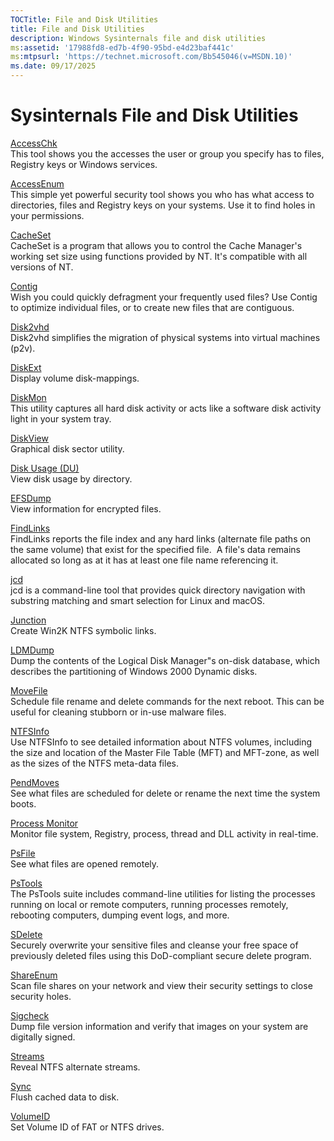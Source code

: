 ```yaml
---
TOCTitle: File and Disk Utilities
title: File and Disk Utilities
description: Windows Sysinternals file and disk utilities
ms:assetid: '17988fd8-ed7b-4f90-95bd-e4d23baf441c'
ms:mtpsurl: 'https://technet.microsoft.com/Bb545046(v=MSDN.10)'
ms.date: 09/17/2025
---
```

# Sysinternals File and Disk Utilities

[AccessChk](accesschk.md)  
This tool shows you the accesses the user or group you specify has
to files, Registry keys or Windows services.

[AccessEnum](accessenum.md)  
This simple yet powerful security tool shows you who has what access
to directories, files and Registry keys on your systems. Use it to
find holes in your permissions.

[CacheSet](cacheset.md)  
CacheSet is a program that allows you to control the Cache Manager's
working set size using functions provided by NT. It's compatible
with all versions of NT.

[Contig](contig.md)  
Wish you could quickly defragment your frequently used files? Use
Contig to optimize individual files, or to create new files that are
contiguous.

[Disk2vhd](disk2vhd.md)  
Disk2vhd simplifies the migration of physical systems into virtual
machines (p2v).

[DiskExt](diskext.md)  
Display volume disk-mappings.

[DiskMon](diskmon.md)  
This utility captures all hard disk activity or acts like a software
disk activity light in your system tray.

[DiskView](diskview.md)  
Graphical disk sector utility.

[Disk Usage (DU)](du.md)  
View disk usage by directory.

[EFSDump](efsdump.md)  
View information for encrypted files.

[FindLinks](findlinks.md)  
FindLinks reports the file index and any hard links (alternate file
paths on the same volume) that exist for the specified file.  A
file's data remains allocated so long as at it has at least one file
name referencing it.

[jcd](jcd.md)  
jcd is a command-line tool that provides quick directory navigation with
substring matching and smart selection for Linux and macOS.

[Junction](junction.md)  
Create Win2K NTFS symbolic links.

[LDMDump](ldmdump.md)  
Dump the contents of the Logical Disk Manager"s on-disk database,
which describes the partitioning of Windows 2000 Dynamic disks.

[MoveFile](pendmoves.md)  
Schedule file rename and delete commands for the next reboot. This
can be useful for cleaning stubborn or in-use malware files.

[NTFSInfo](ntfsinfo.md)  
Use NTFSInfo to see detailed information about NTFS volumes,
including the size and location of the Master File Table (MFT) and
MFT-zone, as well as the sizes of the NTFS meta-data files.

[PendMoves](pendmoves.md)  
See what files are scheduled for delete or rename the next time the
system boots.

[Process Monitor](procmon.md)  
Monitor file system, Registry, process, thread and DLL activity in
real-time.

[PsFile](psfile.md)  
See what files are opened remotely.

[PsTools](pstools.md)  
The PsTools suite includes command-line utilities for listing the
processes running on local or remote computers, running processes
remotely, rebooting computers, dumping event logs, and more.

[SDelete](sdelete.md)  
Securely overwrite your sensitive files and cleanse your free space
of previously deleted files using this DoD-compliant secure delete
program.

[ShareEnum](shareenum.md)  
Scan file shares on your network and view their security settings to
close security holes.

[Sigcheck](sigcheck.md)  
Dump file version information and verify that images on your system
are digitally signed.

[Streams](streams.md)  
Reveal NTFS alternate streams.

[Sync](sync.md)  
Flush cached data to disk.

[VolumeID](volumeid.md)  
Set Volume ID of FAT or NTFS drives.
